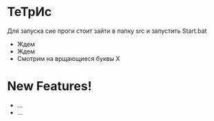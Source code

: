 # ТеТрИс



Для запуска сие проги стоит зайти в папку src и запустить Start.bat

  - Ждем
  - Ждем
  - Смотрим на врщающиеся буквы Х

# New Features!

  - ...
  - ...


